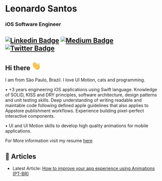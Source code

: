 
<h1> Leonardo Santos </h1>
<h3> iOS Software Engineer </h3>

[![Linkedin Badge](https://img.shields.io/badge/-leocoout-blue?style=flat-square&logo=Linkedin&logoColor=white&link=https://www.linkedin.com/in/leocoout/)](https://www.linkedin.com/in/leocoout/) 
[![Medium Badge](https://img.shields.io/badge/-@leocoout-000000?style=flat-square&labelColor=000000&logo=Medium&link=https://medium.com/@leocoout/)](https://medium.com/@leocoout/)
[![Twitter Badge](https://img.shields.io/badge/-@LeocooutBR-1ca0f1?style=flat-square&labelColor=1ca0f1&logo=twitter&logoColor=white&link=https://twitter.com/LeocooutBR)](https://twitter.com/LeocooutBR) 
---

<h2> Hi there <img src="https://raw.githubusercontent.com/ABSphreak/ABSphreak/master/gifs/Hi.gif" width="30px"></h2>

I am from São Paulo, Brazil. I love UI Motion, cats and programming.

• +3 years engineering iOS applications using Swift language. Knowledge of SOLID, KISS and DRY principles, software architecture, design patterns and unit testing skills. Deep understanding of writing readable and maintable code following defined apple guidelines that also applies to Appstore publishment workflows. Experience building pixel-perfect interactive components.

• UI and UI Motion skills to develop high quality animations for mobile applications. 

For More information visit my resume [here](https://resume.io/r/5deJGPq3E)

## 📖 Articles
* Latest Article: [How to improve your app experience using Animations (PT-BR)](https://medium.com/@leocoout/melhorando-a-experi%C3%AAncia-do-seu-app-com-anima%C3%A7%C3%B5es-ios-5c09874b9eb5?sk=baab9addeb70bf7d0f71c8b3d6bcba54)
